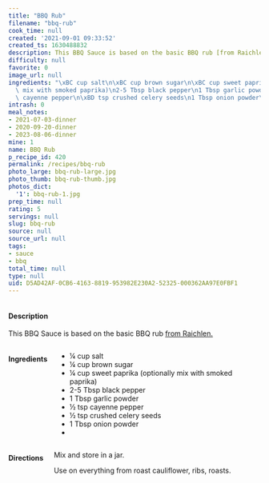 ```yaml
---
title: "BBQ Rub"
filename: "bbq-rub"
cook_time: null
created: '2021-09-01 09:33:52'
created_ts: 1630488832
description: This BBQ Sauce is based on the basic BBQ rub [from Raichlen.](https://www.stevenraichlen.com/programs/project-smoke/)
difficulty: null
favorite: 0
image_url: null
ingredients: "\xBC cup salt\n\xBC cup brown sugar\n\xBC cup sweet paprika (optionally\
  \ mix with smoked paprika)\n2-5 Tbsp black pepper\n1 Tbsp garlic powder\n\xBD tsp\
  \ cayenne pepper\n\xBD tsp crushed celery seeds\n1 Tbsp onion powder\n"
intrash: 0
meal_notes:
- 2021-07-03-dinner
- 2020-09-20-dinner
- 2023-08-06-dinner
mine: 1
name: BBQ Rub
p_recipe_id: 420
permalink: /recipes/bbq-rub
photo_large: bbq-rub-large.jpg
photo_thumb: bbq-rub-thumb.jpg
photos_dict:
  '1': bbq-rub-1.jpg
prep_time: null
rating: 5
servings: null
slug: bbq-rub
source: null
source_url: null
tags:
- sauce
- bbq
total_time: null
type: null
uid: D5AD42AF-0CB6-4163-8819-953982E230A2-52325-000362AA97E0FBF1
---
```

<div class="columns large-7 small-12" id="writeup">		<div id="description"><h4>Description</h4>
<div class="box box-description content"><p>This BBQ Sauce is based on the basic BBQ rub <a href="https://www.stevenraichlen.com/programs/project-smoke/">from Raichlen.</a></p>
</div></div>	</div><!-- #writeup -->
</div><!-- #row-one -->
<div class="row" id="row-two">	<div class="columns large-4 small-12" id="ingredients"><h4>Ingredients</h4><div class="box box-ingredients content"><ul>
<li>¼ cup salt</li>
<li>¼ cup brown sugar</li>
<li>¼ cup sweet paprika (optionally mix with smoked paprika)</li>
<li>2-5 Tbsp black pepper</li>
<li>1 Tbsp garlic powder</li>
<li>½ tsp cayenne pepper</li>
<li>½ tsp crushed celery seeds</li>
<li>1 Tbsp onion powder</li>
<li></li>
</ul>
</div>	</div>	<div class="columns large-6 small-12" id="directions"><h4>Directions</h4><div class="box box-directions content"><p>Mix and store in a jar.</p>
<p>Use on everything from roast cauliflower, ribs, roasts.</p>
</div>	</div>